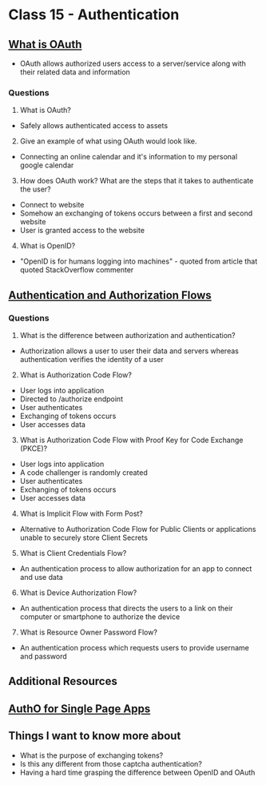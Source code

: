 # Class 15 - Authentication

## [What is OAuth](https://www.csoonline.com/article/562635/what-is-oauth-how-the-open-authorization-framework-works.html)
- OAuth allows authorized users access to a server/service along with their related data and information

### Questions

1. What is OAuth?
- Safely allows authenticated access to assets 
2. Give an example of what using OAuth would look like.
- Connecting an online calendar and it's information to my personal google calendar
3. How does OAuth work? What are the steps that it takes to authenticate the user?
- Connect to website
- Somehow an exchanging of tokens occurs between a first and second website
- User is granted access to the website
4. What is OpenID?
- "OpenID is for humans logging into machines" - quoted from article that quoted StackOverflow commenter

## [Authentication and Authorization Flows](https://auth0.com/docs/get-started/authentication-and-authorization-flow)


### Questions

1. What is the difference between authorization and authentication?
- Authorization allows a user to user their data and servers whereas authentication verifies the identity of a user
2. What is Authorization Code Flow?
- User logs into application
- Directed to /authorize endpoint
- User authenticates
- Exchanging of tokens occurs
- User accesses data 
3. What is Authorization Code Flow with Proof Key for Code Exchange (PKCE)?
- User logs into application
- A code challenger is randomly created
- User authenticates
- Exchanging of tokens occurs
- User accesses data
4. What is Implicit Flow with Form Post?
- Alternative to Authorization Code Flow for Public Clients or applications unable to securely store Client Secrets
5. What is Client Credentials Flow?
- An authentication process to allow authorization for an app to connect and use data
6. What is Device Authorization Flow?
- An authentication process that directs the users to a link on their computer or smartphone to authorize the device
7. What is Resource Owner Password Flow?
- An authentication process which requests users to provide username and password

## Additional Resources

## [AuthO for Single Page Apps](https://auth0.com/docs/libraries/auth0-react)

## Things I want to know more about
- What is the purpose of exchanging tokens?
- Is this any different from those captcha authentication?
- Having a hard time grasping the difference between OpenID and OAuth